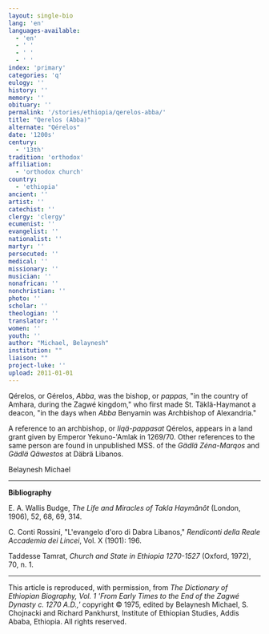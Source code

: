 ```yaml
---
layout: single-bio
lang: 'en'
languages-available:
  - 'en'
  - ' '
  - ' '
  - ' '
index: 'primary'
categories: 'q'
eulogy: ''
history: ''
memory: ''
obituary: ''
permalink: '/stories/ethiopia/qerelos-abba/'
title: "Qerelos (Abba)"
alternate: "Qérelos"
date: '1200s'
century:
  - '13th'
tradition: 'orthodox'
affiliation:
  - 'orthodox church'
country:
  - 'ethiopia'
ancient: ''
artist: ''
catechist: ''
clergy: 'clergy'
ecumenist: ''
evangelist: ''
nationalist: ''
martyr: ''
persecuted: ''
medical: ''
missionary: ''
musician: ''
nonafrican: ''
nonchristian: ''
photo: ''
scholar: ''
theologian: ''
translator: ''
women: ''
youth: ''
author: "Michael, Belaynesh"
institution: ""
liaison: ""
project-luke: ''
upload: 2011-01-01
---
```




Q&eacute;relos, or G&eacute;relos, *Abba*, was the bishop, or *pappas*, "in the country of Amhara, during the Zagwé kingdom," who first made St. Täklä-Haymanot a deacon, "in the days when *Abba* Benyamin was Archbishop of Alexandria."

A reference to an archbishop, or *liqä-pappasat* Qérelos, appears in a land grant given by Emperor Yekuno-'Amlak in 1269/70. Other references to the same person are found in unpublished MSS. of the *Gädlä Zéna-Marqos* and *Gädlä Qäwestos* at Däbrä Libanos.

Belaynesh Michael

---

**Bibliography**

E. A. Wallis Budge, *The Life and Miracles of Takla Haymânôt* (London, 1906), 52, 68, 69, 314.

C. Conti Rossini, "L'evangelo d'oro di Dabra Libanos," *Rendiconti della Reale Accademia dei Lincei*, Vol. X (1901): 196.

Taddesse Tamrat, *Church and State in Ethiopia 1270-1527* (Oxford, 1972), 70, n. 1.

---

This article is reproduced, with permission, from *The Dictionary of Ethiopian Biography, Vol. 1 'From Early Times to the End of the Zagwé Dynasty c. 1270 A.D.,'* copyright &copy; 1975, edited by Belaynesh Michael, S. Chojnacki and Richard Pankhurst, Institute of Ethiopian Studies, Addis Ababa, Ethiopia.  All rights reserved.
